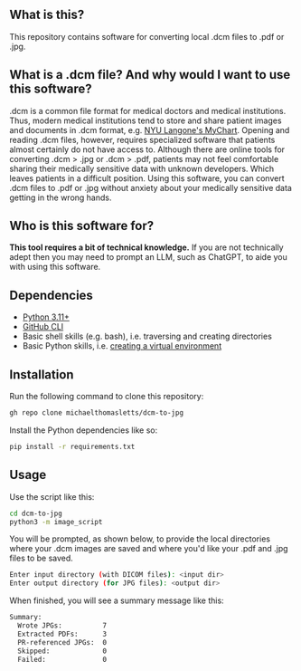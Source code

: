 ## What is this?

This repository contains software for converting local .dcm files to .pdf or .jpg.

## What is a .dcm file? And why would I want to use this software?

.dcm is a common file format for medical doctors and medical institutions. Thus, modern medical institutions tend to store and share patient images and documents in .dcm format, e.g. [NYU Langone's MyChart](https://mychart.nyulmc.org/mychart). Opening and reading .dcm files, however, requires specialized software that patients almost certainly do not have access to. Although there are online tools for converting .dcm > .jpg or .dcm > .pdf, patients may not feel comfortable sharing their medically sensitive data with unknown developers. Which leaves patients in a difficult position. Using this software, you can convert .dcm files to .pdf or .jpg without anxiety about your medically sensitive data getting in the wrong hands.

## Who is this software for?

**This tool requires a bit of technical knowledge.** If you are not technically adept then you may need to prompt an LLM, such as ChatGPT, to aide you with using this software. 

## Dependencies

- [Python 3.11+](https://www.python.org/downloads/)
- [GitHub CLI](https://cli.github.com/)
- Basic shell skills (e.g. bash), i.e. traversing and creating directories
- Basic Python skills, i.e. [creating a virtual environment](https://docs.python.org/3/library/venv.html)

## Installation

Run the following command to clone this repository:

```bash
gh repo clone michaelthomasletts/dcm-to-jpg
```

Install the Python dependencies like so:

```bash
pip install -r requirements.txt
```

## Usage

Use the script like this:

```bash
cd dcm-to-jpg
python3 -m image_script
```

You will be prompted, as shown below, to provide the local directories where your .dcm images are saved and where you'd like your .pdf and .jpg files to be saved.

```bash
Enter input directory (with DICOM files): <input dir>
Enter output directory (for JPG files): <output dir>
```

When finished, you will see a summary message like this:

```txt
Summary:
  Wrote JPGs:          7
  Extracted PDFs:      3
  PR-referenced JPGs:  0
  Skipped:             0
  Failed:              0
```
